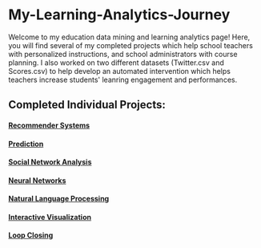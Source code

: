 # My-Learning-Analytics-Journey

Welcome to my education data mining and learning analytics page! Here, you will find several of my completed projects which help school teachers with personalized instructions, and school administrators with course planning. I also worked on two different datasets (Twitter.csv and Scores.csv) to help develop an automated intervention which helps teachers increase students' leanring engagement and performances. 

## Completed Individual Projects: 

#### [Recommender Systems](https://github.com/tomato018/recommender-systems)
#### [Prediction](https://github.com/tomato018/prediction)
#### [Social Network Analysis](https://github.com/tomato018/social-network-analysis)
#### [Neural Networks](https://github.com/tomato018/neural-networks)
#### [Natural Language Processing](https://github.com/tomato018/natural-language-processing)
#### [Interactive Visualization](https://github.com/tomato018/interactive-visualization)
#### [Loop Closing](https://github.com/tomato018/loop-closing)
